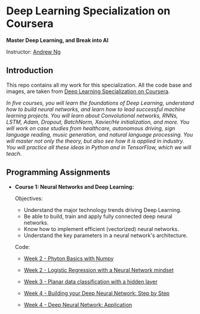 # Deep Learning Specialization on Coursera

**Master Deep Learning, and Break into AI**

Instructor: [Andrew Ng](http://www.andrewng.org/)

## Introduction

This repo contains all my work for this specialization. All the code base and images, are taken from [Deep Learning Specialization on Coursera](https://www.coursera.org/specializations/deep-learning).

*In five courses, you will learn the foundations of Deep Learning, understand how to build neural networks, and learn how to lead successful machine learning projects. You will learn about Convolutional networks, RNNs, LSTM, Adam, Dropout, BatchNorm, Xavier/He initialization, and more. You will work on case studies from healthcare, autonomous driving, sign language reading, music generation, and natural language processing. You will master not only the theory, but also see how it is applied in industry. You will practice all these ideas in Python and in TensorFlow, which we will teach.*

## Programming Assignments

- **Course 1: Neural Networks and Deep Learning:**

  Objectives:
  + Understand the major technology trends driving Deep Learning.
  + Be able to build, train and apply fully connected deep neural networks. 
  + Know how to implement efficient (vectorized) neural networks. 
  + Understand the key parameters in a neural network's architecture. 

  Code:
  + [Week 2 - Phyton Basics with Numpy](https://github.com/aeroDeepFlow/Coursera-Deep-Learning/blob/master/Course%201%20Neural%20Networks%20and%20Deep%20Learning/Building%20your%20Deep%20Neural%20Network%20-%20Step%20by%20Step.ipynb)

  + [Week 2 - Logistic Regression with a Neural Network mindset]()
  + [Week 3 - Planar data classification with a hidden layer](https://github.com/aeroDeepFlow/Coursera-Deep-Learning/blob/master/Course%201%20Neural%20Networks%20and%20Deep%20Learning/Planar%20data%20classification%20with%20one%20hidden%20layer.ipynb)
  + [Week 4 - Building your Deep Neural Network: Step by Step](https://github.com/aeroDeepFlow/Coursera-Deep-Learning/blob/master/Course%201%20Neural%20Networks%20and%20Deep%20Learning/Building%20your%20Deep%20Neural%20Network%20-%20Step%20by%20Step.ipynb)
  + [Week 4 - Deep Neural Network: Application](https://github.com/aeroDeepFlow/Coursera-Deep-Learning/blob/master/Course%201%20Neural%20Networks%20and%20Deep%20Learning/Deep%20Neural%20Network%20-%20Application.ipynb)
